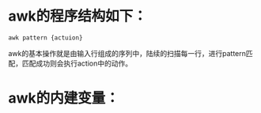 # awk的程序结构如下：  

```shell
awk pattern {actuion}
```
awk的基本操作就是由输入行组成的序列中，陆续的扫描每一行，进行pattern匹配，匹配成功则会执行action中的动作。  

# awk的内建变量： 
